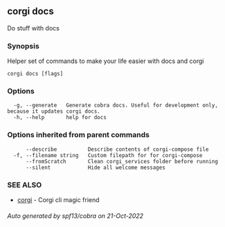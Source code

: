 ## corgi docs

Do stuff with docs

### Synopsis

Helper set of commands to make your life easier with docs and corgi 

```
corgi docs [flags]
```

### Options

```
  -g, --generate   Generate cobra docs. Useful for development only, because it updates corgi docs.
  -h, --help       help for docs
```

### Options inherited from parent commands

```
      --describe          Describe contents of corgi-compose file
  -f, --filename string   Custom filepath for for corgi-compose
      --fromScratch       Clean corgi_services folder before running
      --silent            Hide all welcome messages
```

### SEE ALSO

* [corgi](corgi.md)	 - Corgi cli magic friend

###### Auto generated by spf13/cobra on 21-Oct-2022

